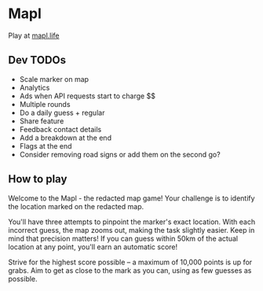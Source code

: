 # Mapl
Play at [mapl.life](https://mapl.life)

## Dev TODOs
- Scale marker on map
- Analytics
- Ads when API requests start to charge $$
- Multiple rounds
- Do a daily guess + regular
- Share feature
- Feedback contact details
- Add a breakdown at the end
- Flags at the end
- Consider removing road signs or add them on the second go?

## How to play
Welcome to the Mapl - the redacted map game! Your challenge is to identify the location marked on the redacted map. 

You'll have three attempts to pinpoint the marker's exact location. With each incorrect guess, the map zooms out, making the task slightly easier.
Keep in mind that precision matters! If you can guess within 50km of the actual location at any point, you'll earn an automatic score!

Strive for the highest score possible – a maximum of 10,000 points is up for grabs. Aim to get as close to the mark as you can, using as few guesses as possible.
